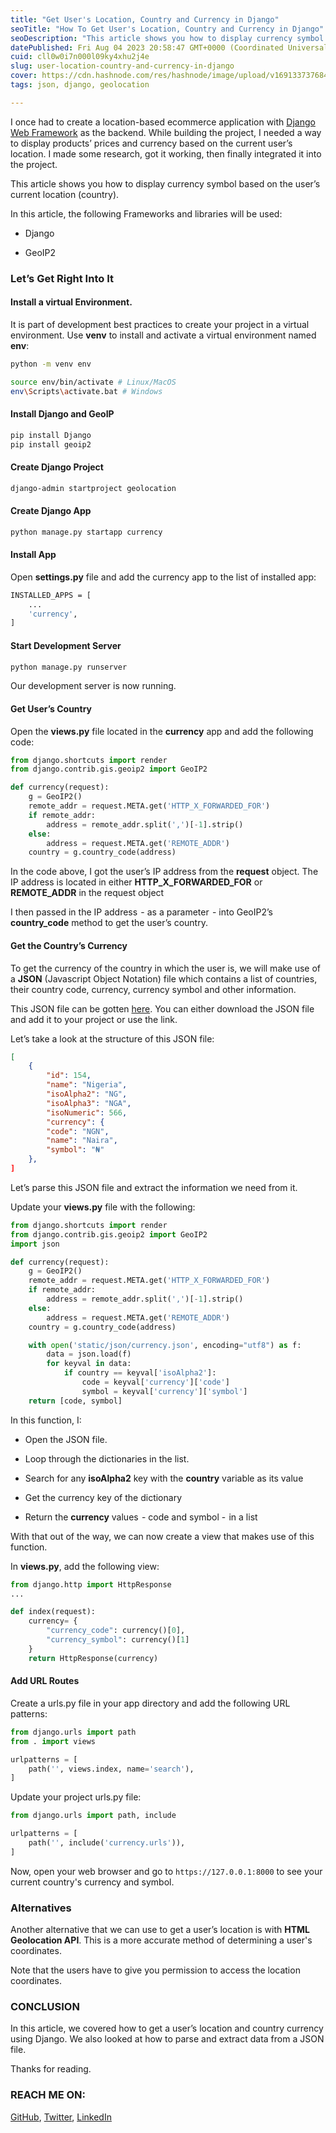 ```yaml
---
title: "Get User's Location, Country and Currency in Django"
seoTitle: "How To Get User's Location, Country and Currency in Django"
seoDescription: "This article shows you how to display currency symbol based on the user’s current location (country)."
datePublished: Fri Aug 04 2023 20:58:47 GMT+0000 (Coordinated Universal Time)
cuid: cll0w0i7n000l09ky4xhu2j4e
slug: user-location-country-and-currency-in-django
cover: https://cdn.hashnode.com/res/hashnode/image/upload/v1691337376842/77214e21-b5ea-4110-b730-8a07fc435a35.jpeg
tags: json, django, geolocation

---
```


I once had to create a location-based ecommerce application with [Django Web Framework](https://www.djangoproject.com/) as the backend. While building the project, I needed a way to display products’ prices and currency based on the current user’s location. I made some research, got it working, then finally integrated it into the project.

This article shows you how to display currency symbol based on the user’s current location (country).

In this article, the following Frameworks and libraries will be used:

* Django
    
* GeoIP2
    

### Let’s Get Right Into It

#### Install a virtual Environment.

It is part of development best practices to create your project in a virtual environment. Use **venv** to install and activate a virtual environment named **env**:

```bash
python -m venv env

source env/bin/activate # Linux/MacOS
env\Scripts\activate.bat # Windows
```

#### Install Django and GeoIP

```bash
pip install Django
pip install geoip2
```

#### Create Django Project

```bash
django-admin startproject geolocation
```

#### Create Django App

```bash
python manage.py startapp currency
```

#### Install App

Open **settings.py** file and add the currency app to the list of installed app:

```bash
INSTALLED_APPS = [
    ...
    'currency',
]
```

#### Start Development Server

```bash
python manage.py runserver
```

Our development server is now running.

#### Get User’s Country

Open the **views.py** file located in the **currency** app and add the following code:

```python
from django.shortcuts import render
from django.contrib.gis.geoip2 import GeoIP2

def currency(request):
    g = GeoIP2()
    remote_addr = request.META.get('HTTP_X_FORWARDED_FOR')
    if remote_addr:
        address = remote_addr.split(',')[-1].strip()
    else:
        address = request.META.get('REMOTE_ADDR')
    country = g.country_code(address)
```

In the code above, I got the user’s IP address from the **request** object. The IP address is located in either **HTTP\_X\_FORWARDED\_FOR** or **REMOTE\_ADDR** in the request object

I then passed in the IP address  - as a parameter  - into GeoIP2’s **country\_code** method to get the user’s country.

#### Get the Country’s Currency

To get the currency of the country in which the user is, we will make use of a **JSON** (Javascript Object Notation) file which contains a list of countries, their country code, currency, currency symbol and other information.

This JSON file can be gotten [here](https://gist.github.com/portapipe/a28cd7a9f8aa3409af9171480efcc090). You can either download the JSON file and add it to your project or use the link.

Let’s take a look at the structure of this JSON file:

```json
[
    {
        "id": 154,
        "name": "Nigeria",
        "isoAlpha2": "NG",
        "isoAlpha3": "NGA",
        "isoNumeric": 566,
        "currency": {
        "code": "NGN",
        "name": "Naira",
        "symbol": "₦"
    },
]
```

Let’s parse this JSON file and extract the information we need from it.

Update your **views.py** file with the following:

```python
from django.shortcuts import render
from django.contrib.gis.geoip2 import GeoIP2
import json

def currency(request):
    g = GeoIP2()
    remote_addr = request.META.get('HTTP_X_FORWARDED_FOR')
    if remote_addr:
        address = remote_addr.split(',')[-1].strip()
    else:
        address = request.META.get('REMOTE_ADDR')
    country = g.country_code(address)

    with open('static/json/currency.json', encoding="utf8") as f:
        data = json.load(f)
        for keyval in data:
            if country == keyval['isoAlpha2']:
                code = keyval['currency']['code']
                symbol = keyval['currency']['symbol']
    return [code, symbol]
```

In this function, I:

* Open the JSON file.
    
* Loop through the dictionaries in the list.
    
* Search for any **isoAlpha2** key with the **country** variable as its value
    
* Get the currency key of the dictionary
    
* Return the **currency** values  - code and symbol -  in a list
    

With that out of the way, we can now create a view that makes use of this function.

In **views.py**, add the following view:

```python
from django.http import HttpResponse
...

def index(request):
    currency= {
        "currency_code": currency()[0],
        "currency_symbol": currency()[1]
    }
    return HttpResponse(currency)
```

#### Add URL Routes

Create a urls.py file in your app directory and add the following URL patterns:

```python
from django.urls import path
from . import views

urlpatterns = [
    path('', views.index, name='search'),
]
```

Update your project urls.py file:

```python
from django.urls import path, include

urlpatterns = [
    path('', include('currency.urls')),
]
```

Now, open your web browser and go to `https://127.0.0.1:8000` to see your current country's currency and symbol.

### Alternatives

Another alternative that we can use to get a user’s location is with **HTML Geolocation API**. This is a more accurate method of determining a user's coordinates.

Note that the users have to give you permission to access the location coordinates.

### CONCLUSION

In this article, we covered how to get a user’s location and country currency using Django. We also looked at how to parse and extract data from a JSON file.

Thanks for reading.

### REACH ME ON:

[GitHub](https://github.com/Dheelyte), [Twitter](https://twitter.com/DelightGbolahan), [LinkedIn](https://www.linkedin.com/in/delight-olagbuji)